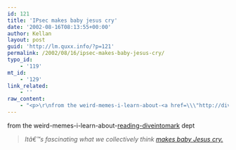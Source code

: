 ```yaml
---
id: 121
title: 'IPsec makes baby jesus cry'
date: '2002-08-16T08:13:55+00:00'
author: Kellan
layout: post
guid: 'http://lm.quxx.info/?p=121'
permalink: /2002/08/16/ipsec-makes-baby-jesus-cry/
typo_id:
    - '119'
mt_id:
    - '129'
link_related:
    - ''
raw_content:
    - "<p>\r\nfrom the weird-memes-i-learn-about-<a href=\\\"http://diveintomark.org/archives/2002/08/16.html#google_makes_baby_jesus_cry\\\">reading-diveintomark</a> dept\r\n</p>\r\n<p>\r\n<blockquote><em>\r\nItâ€™s fascinating what we collectively think \r\n<a href=\\\"http://www.google.com/search?q=%22makes+baby+jesus+cry%22\\\">makes baby Jesus cry.</a></em>\r\n</blockquote>\r\n</p>"
---
```


from the weird-memes-i-learn-about-[reading-diveintomark](http://diveintomark.org/archives/2002/08/16.html#google_makes_baby_jesus_cry) dept

> *Itâ€™s fascinating what we collectively think [makes baby Jesus cry.](http://www.google.com/search?q=%22makes+baby+jesus+cry%22)*
